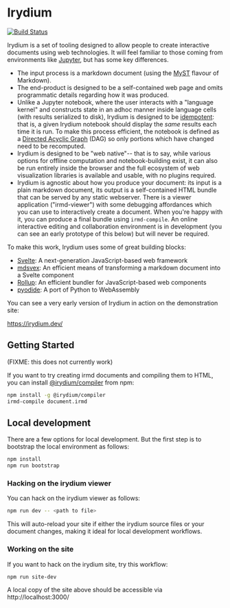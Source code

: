 # Irydium

[![Build Status](https://github.com/irydium/irydium/actions/workflows/build-and-test.yml/badge.svg)](https://github.com/irydium/irydium/actions?query=workflow%3Abuild-and-test)

Irydium is a set of tooling designed to allow people to create interactive documents
using web technologies. It will feel familiar to those coming from environments
like [Jupyter](https://jupyter.org/), but has some key differences.

- The input process is a markdown document (using the [MyST](https://jupyterbook.org/content/myst.html)
  flavour of Markdown).
- The end-product is designed to be a self-contained web page and omits programmatic
  details regarding how it was produced.
- Unlike a Jupyter notebook, where the user interacts with a "language kernel" and
  constructs state in an adhoc manner inside language cells (with results serialized
  to disk), Irydium is designed to be [idempotent](https://en.wikipedia.org/wiki/Idempotence):
  that is, a given Irydium notebook should display the _same_ results each time it is run.
  To make this process efficient, the notebook is defined as a [Directed Acyclic Graph](https://en.wikipedia.org/wiki/Directed_acyclic_graph) (DAG) so only portions which have changed need to be recomputed.
- Irydium is designed to be "web native"-- that is to say, while various options for
  offline computation and notebook-building exist, it can also be run entirely inside
  the browser and the full ecosystem of web visualization libraries is available and
  usable, with no plugins required.
- Irydium is agnostic about how you produce your document: its input is a plain markdown document, its output is
  a self-contained HTML bundle that can be served by any static webserver.
  There is a viewer application ("irmd-viewer") with some debugging affordances which you can use to
  interactively create a document.
  When you're happy with it, you can produce a final bundle using `irmd-compile`.
  An online interactive editing and collaboration environment is in development (you can see an early prototype of this below) but will never be required.

To make this work, Irydium uses some of great building blocks:

- [Svelte](https://svelte.dev): A next-generation JavaScript-based web framework
- [mdsvex](https://mdsvex.com): An efficient means of transforming a markdown document into a Svelte component
- [Rollup](https://rollupjs.org/): An efficient bundler for JavaScript-based web components
- [pyodide](https://github.com/iodide-project/pyodide): A port of Python to WebAssembly

You can see a very early version of Irydium in action on the demonstration site:

https://irydium.dev/

## Getting Started

(FIXME: this does not currently work)

If you want to try creating irmd documents and compiling them to HTML, you can install [@irydium/compiler](https://www.npmjs.com/package/@irydium/compiler) from npm:

```bash
npm install -g @irydium/compiler
irmd-compile document.irmd
```

## Local development

There are a few options for local development. But the first step is to bootstrap
the local environment as follows:

```bash
npm install
npm run bootstrap
```

### Hacking on the irydium viewer

You can hack on the irydium viewer as follows:

```bash
npm run dev -- <path to file>
```

This will auto-reload your site if either the irydium source files or your document changes, making it ideal for local development workflows.

### Working on the site

If you want to hack on the irydium site, try this workflow:

```bash
npm run site-dev
```

A local copy of the site above should be accessible via http://localhost:3000/
